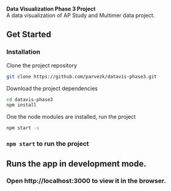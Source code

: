 **Data Visualization Phase 3 Project**  
A data visualization of AP Study and Multimer data project.

## Get Started

### Installation

Clone the project repository
```sh
git clone https://github.com/parvezk/datavis-phase3.git

```
Download the project dependencies
```sh
cd datavis-phase3
npm install
```
One the node modules are installed, run the project

```sh
npm start -s

```
### `npm start` to run the project

## Runs the app in development mode.
### Open http://localhost:3000 to view it in the browser.
